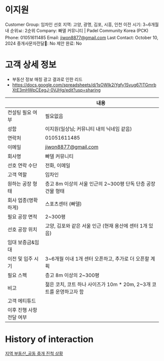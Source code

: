 # 이지원

Customer Group: 임차인
선호 지역: 고양, 광명, 김포, 시흥, 인천
이전 시기: 3~6개월 내
순위📊: 2순위
Company: 빠델 커뮤니티 | Padel Community Korea (PCK)
Phone: 01051611485
Email: jiwon8877@gmail.com
Last Contact: October 10, 2024
중개사문자전달📩: No
제안 완료: No

# 고객 상세 정보

- 부동산 정보 매칭 광고 결과로 인한 리드
- https://docs.google.com/spreadsheets/d/1sOWIk2iYgfy1Syug67ITGmrbXtE3mHWpCEegJ-0VJHg/edit?usp=sharing

|  | 내용 |
| --- | --- |
| 컨설팅 필요 여부 | 필요없음 |
| 성함 | 이지원(일상님; 커뮤니티 내의 닉네임 같음) |
| 연락처 | 01051611485 |
| 이메일 | [jiwon8877@gmail.com](mailto:jiwon8877@gmail.com) |
| 회사명 | 빠델 커뮤니티 | Padel Community Korea (PCK) |
| 선호 연락 수단 | 전화, 이메일 |
| 고객 역할 | 임차인 |
| 원하는 공장 형태 | 층고 8m 이상의 서울 인근의 2~300평 단독 단층 공장 건물 형태 |
| 회사 업종(명확하게) | 스포츠센터 (빠델) |
| 필요 공장 면적 | 2~300평 |
| 선호 공장 위치 | 고양, 김포와 같은 서울 인근 (현재 용산에 센터 1개 있음) |
| 임대 보증금&임대 |  |
| 이전 및 입주 시기 | 3~6개월 이내 1개 센터 오픈하고, 추가로 더 오픈할 계획 |
| 필요 스펙 | 층고 8m 이상의 2~300평 |
| 비고 | 젊은 코치, 코트 하나 사이즈가 10m * 20m, 2~3개 코트를 운영하고자 함 |
| 고객 에티튜드 |  |
| 이후 진행 사항 전달 여부 |  |

# History of interaction

[지역 부동산_공동 중개 진척 상황 ](%E1%84%8C%E1%85%B5%E1%84%8B%E1%85%A7%E1%86%A8%20%E1%84%87%E1%85%AE%E1%84%83%E1%85%A9%E1%86%BC%E1%84%89%E1%85%A1%E1%86%AB_%E1%84%80%E1%85%A9%E1%86%BC%E1%84%83%E1%85%A9%E1%86%BC%20%E1%84%8C%E1%85%AE%E1%86%BC%E1%84%80%E1%85%A2%20%E1%84%8C%E1%85%B5%E1%86%AB%E1%84%8E%E1%85%A5%E1%86%A8%20%E1%84%89%E1%85%A1%E1%86%BC%E1%84%92%E1%85%AA%E1%86%BC%2011fe98ce7f7181de993ed98d3a7d5576.csv)
